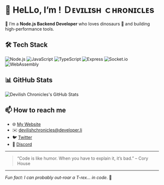 <!--
  Hi there 👋, welcome to my profile!
  Feel free to customize this however you like.
-->

# 👋 HeLLo, I’m **! Ｄᴇᴠɪʟɪѕʜ ｃʜʀᴏɴɪᴄʟᴇѕ**

🔭 I’m a **Node.js Backend Developer** who loves dinosaurs 🦖 and building high-performance tools.

## 🛠️ Tech Stack
![Node.js](https://img.shields.io/badge/-Node.js-339933?logo=node.js&logoColor=white)
![JavaScript](https://img.shields.io/badge/-JavaScript-F7DF1E?logo=javascript&logoColor=black)
![TypeScript](https://img.shields.io/badge/-TypeScript-3178C6?logo=typescript&logoColor=white)
![Express](https://img.shields.io/badge/-Express-000000?logo=express&logoColor=white)
![Socket.io](https://img.shields.io/badge/-Socket.io-010101?logo=socket.io&logoColor=white)
![WebAssembly](https://img.shields.io/badge/-WebAssembly-654FF0?logo=webassembly&logoColor=white)

## 📊 GitHub Stats

![Devilish Chronicles's GitHub Stats](https://github-readme-stats.vercel.app/api?username=Darknessking13&show_icons=true&theme=dark&rank_icon=percentile&include_all_commits=true)

## 📫 How to reach me

- 🌐 [My Website](https://devil.developer.li/)  
- ✉️ devilishchronicles@developer.li  
- 🐦 [Twitter](https://twitter.com/your_twitter)  
- 💬 [Discord](https://discordapp.com/users/your_id)

---

> “Code is like humor. When you have to explain it, it’s bad.” – Cory House  

---

*Fun fact: I can probably out-roar a T-rex… in code.* 🦖
